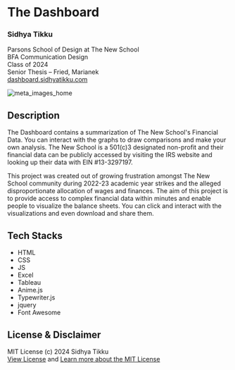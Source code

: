 # The Dashboard

### Sidhya Tikku
Parsons School of Design at The New School<br>
BFA Communication Design<br>
Class of 2024<br>
Senior Thesis – Fried, Marianek<br>
[dashboard.sidhyatikku.com](https://dashboard.sidhyatikku.com)

![meta_images_home](https://github.com/sidhyatikku/dashboard/assets/33092447/af9721b5-4b9f-4dc5-a888-52a326623b5f)

## Description

The Dashboard contains a summarization of The New School's Financial Data. You can interact with the graphs to draw comparisons and make your own analysis. The New School is a 501(c)3 designated non-profit and their financial data can be publicly accessed by visiting the IRS website and looking up their data with EIN #13-3297197.

This project was created out of growing frustration amongst The New School community during 2022-23 academic year strikes and the alleged disproportionate allocation of wages and finances. The aim of this project is to provide access to complex financial data within minutes and enable people to visualize the balance sheets. You can click and interact with the visualizations and even download and share them.

## Tech Stacks
- HTML
- CSS
- JS
- Excel
- Tableau
- Anime.js
- Typewriter.js
- jquery
- Font Awesome


## License & Disclaimer
MIT License (c) 2024 Sidhya Tikku <br>
[View License](LICENSE) and [Learn more about the MIT License](https://opensource.org/license/mit)

